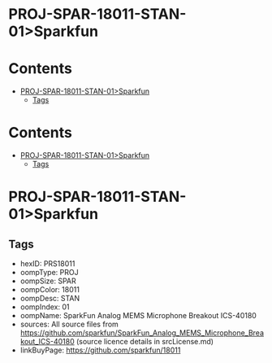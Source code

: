 
PROJ-SPAR-18011-STAN-01>Sparkfun
================================

Contents
========

* [PROJ-SPAR-18011-STAN-01>Sparkfun](#proj-spar-18011-stan-01sparkfun)
	* [Tags](#tags)

Contents
========

* [PROJ-SPAR-18011-STAN-01>Sparkfun](#proj-spar-18011-stan-01sparkfun)
	* [Tags](#tags)

# PROJ-SPAR-18011-STAN-01>Sparkfun

## Tags

- hexID: PRS18011
- oompType: PROJ
- oompSize: SPAR
- oompColor: 18011
- oompDesc: STAN
- oompIndex: 01
- oompName: SparkFun Analog MEMS Microphone Breakout ICS-40180
- sources: All source files from https://github.com/sparkfun/SparkFun_Analog_MEMS_Microphone_Breakout_ICS-40180 (source licence details in srcLicense.md)
- linkBuyPage: https://github.com/sparkfun/18011
